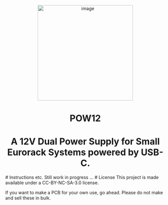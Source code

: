 <p align="center">
  <img width="300" alt="image" src="https://github.com/user-attachments/assets/55fae4c3-7cf3-4b94-96fe-a7bdcd688f19" />
</p>
<h1 align="center">POW12</h1>

<h1 align="center">A 12V Dual Power Supply for Small Eurorack Systems powered by USB-C.</h1>
# Instructions etc.
Still work in progress ...
# License
This project is made available under a CC-BY-NC-SA-3.0 license.

If you want to make a PCB for your own use, go ahead. Please do not make and sell these in bulk.
